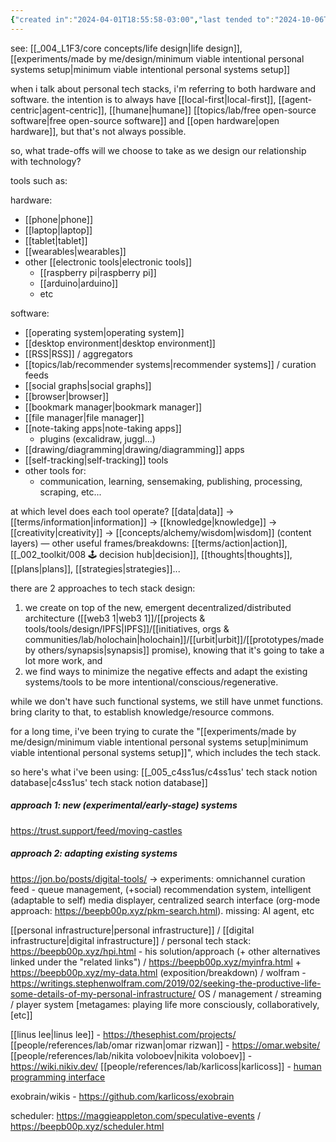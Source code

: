 ```yaml
---
{"created in":"2024-04-01T18:55:58-03:00","last tended to":"2024-10-06T02:50:36-03:00","aliases":["personal tech stacks"],"tags":["concept","design","lab","alchemy","art","player","🌿","tier1"],"notestage":["🌿"],"dg-publish":true,"relevancescore":92,"permalink":"/concepts/design/personal-tech-stack/","dgPassFrontmatter":true,"created":"2024-04-01T18:55:58.519-03:00","updated":"2024-10-06T02:50:39.050-03:00"}
---
```


see: [[_004_L1F3/core concepts/life design\|life design]], [[experiments/made by me/design/minimum viable intentional personal systems setup\|minimum viable intentional personal systems setup]]

when i talk about personal tech stacks, i'm referring to both hardware and software. the intention is to always have [[local-first\|local-first]], [[agent-centric\|agent-centric]], [[humane\|humane]] [[topics/lab/free open-source software\|free open-source software]] and [[open hardware\|open hardware]], but that's not always possible.

so, what trade-offs will we choose to take as we design our relationship with technology?

tools such as:

hardware:
- [[phone\|phone]]
- [[laptop\|laptop]]
- [[tablet\|tablet]]
- [[wearables\|wearables]]
- other [[electronic tools\|electronic tools]]
	- [[raspberry pi\|raspberry pi]]
	- [[arduino\|arduino]]
	- etc

software:
- [[operating system\|operating system]]
- [[desktop environment\|desktop environment]]
- [[RSS\|RSS]] / aggregators
- [[topics/lab/recommender systems\|recommender systems]] / curation feeds
- [[social graphs\|social graphs]]
- [[browser\|browser]]
- [[bookmark manager\|bookmark manager]]
- [[file manager\|file manager]]
- [[note-taking apps\|note-taking apps]]
	+ plugins (excalidraw, juggl...)
- [[drawing/diagramming\|drawing/diagramming]] apps
- [[self-tracking\|self-tracking]] tools
- other tools for:
	- communication, learning, sensemaking, publishing, processing, scraping, etc...

at which level does each tool operate?
[[data\|data]] -> [[terms/information\|information]] -> [[knowledge\|knowledge]] -> [[creativity\|creativity]] -> [[concepts/alchemy/wisdom\|wisdom]] (content layers)
— other useful frames/breakdowns: [[terms/action\|action]], [[_002_toolkit/008 🕹 decision hub\|decision]], [[thoughts\|thoughts]], [[plans\|plans]], [[strategies\|strategies]]...

there are 2 approaches to tech stack design:

1) we create on top of the new, emergent decentralized/distributed architecture ([[web3 1\|web3 1]]/[[projects & tools/tools/design/IPFS\|IPFS]]/[[initiatives, orgs & communities/lab/holochain\|holochain]]/[[urbit\|urbit]]/[[prototypes/made by others/synapsis\|synapsis]] promise), knowing that it's going to take a lot more work, and
2) we find ways to minimize the negative effects and adapt the existing systems/tools to be more intentional/conscious/regenerative.
 
while we don't have such functional systems, we still have unmet functions. bring clarity to that, to establish knowledge/resource commons.

for a long time, i've been trying to curate the "[[experiments/made by me/design/minimum viable intentional personal systems setup\|minimum viable intentional personal systems setup]]", which includes the tech stack.

so here's what i've been using: [[_005_c4ss1us/c4ss1us' tech stack notion database\|c4ss1us' tech stack notion database]]

##### approach 1: new (experimental/early-stage) systems

https://trust.support/feed/moving-castles


##### approach 2: adapting existing systems

https://jon.bo/posts/digital-tools/ -> experiments: omnichannel curation feed - queue management, (+social) recommendation system, intelligent (adaptable to self) media displayer, centralized search interface (org-mode approach: https://beepb00p.xyz/pkm-search.html). missing: AI agent, etc

[[personal infrastructure\|personal infrastructure]] / [[digital infrastructure\|digital infrastructure]] / personal tech stack:
https://beepb00p.xyz/hpi.html - his solution/approach (+ other alternatives linked under the "related links") / https://beepb00p.xyz/myinfra.html + https://beepb00p.xyz/my-data.html (exposition/breakdown) / wolfram - https://writings.stephenwolfram.com/2019/02/seeking-the-productive-life-some-details-of-my-personal-infrastructure/
OS / management / streaming / player system [metagames: playing life more consciously, collaboratively, [etc]]

[[linus lee\|linus lee]] - https://thesephist.com/projects/
[[people/references/lab/omar rizwan\|omar rizwan]] - https://omar.website/
[[people/references/lab/nikita voloboev\|nikita voloboev]] - https://wiki.nikiv.dev/
[[people/references/lab/karlicoss\|karlicoss]] - [human programming interface](https://beepb00p.xyz/hpi.html)

exobrain/wikis - https://github.com/karlicoss/exobrain

scheduler: https://maggieappleton.com/speculative-events / https://beepb00p.xyz/scheduler.html


